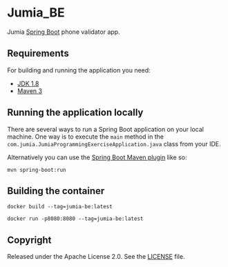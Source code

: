 # Jumia_BE

Jumia [Spring Boot](http://projects.spring.io/spring-boot/) phone validator app.

## Requirements

For building and running the application you need:

- [JDK 1.8](http://www.oracle.com/technetwork/java/javase/downloads/jdk8-downloads-2133151.html)
- [Maven 3](https://maven.apache.org)

## Running the application locally

There are several ways to run a Spring Boot application on your local machine. One way is to execute the `main` method in the `com.jumia.JumiaProgrammingExerciseApplication.java` class from your IDE.

Alternatively you can use the [Spring Boot Maven plugin](https://docs.spring.io/spring-boot/docs/current/reference/html/build-tool-plugins-maven-plugin.html) like so:

```shell
mvn spring-boot:run
```

## Building the container

```shell
docker build --tag=jumia-be:latest
```
```shell
docker run -p8080:8080 --tag=jumia-be:latest
```

## Copyright

Released under the Apache License 2.0. See the [LICENSE](https://github.com/codecentric/springboot-sample-app/blob/master/LICENSE) file.
